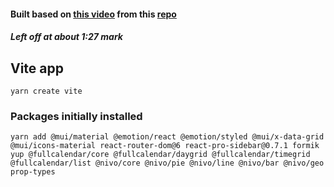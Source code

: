 #### Built based on [this video](https://www.youtube.com/watch?v=wYpCWwD1oz0) from this [repo](https://github.com/ed-roh/react-admin-dashboard)
##### Left off at about 1:27 mark

## Vite app
`yarn create vite`

### Packages initially installed
`yarn add @mui/material @emotion/react @emotion/styled @mui/x-data-grid @mui/icons-material react-router-dom@6 react-pro-sidebar@0.7.1 formik yup @fullcalendar/core @fullcalendar/daygrid @fullcalendar/timegrid @fullcalendar/list @nivo/core @nivo/pie @nivo/line @nivo/bar @nivo/geo prop-types
`
